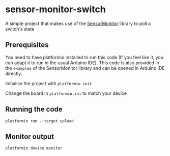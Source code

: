 # sensor-monitor-switch
A simple project that makes use of the [SensorMonitor](https://github.com/trojanc/SensorMonitor) library to poll a switch's state


## Prerequisites
You need to have platformio installed to run this code (If you feel like it, you can adapt it to run in the usual Arduino IDE). This code is also provided in the `examples` of the SensorMonitor library and can be opened in Arduino IDE directly.

Initialise the project with
```platformio init```

Change the board in `platformio.ini` to match your device

## Running the code
```platformio run --target upload```

## Monitor output
```platformio device monitor```